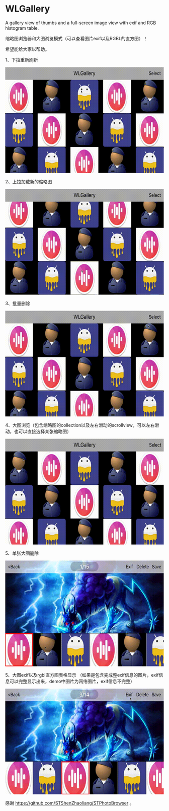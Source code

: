 # WLGallery

A gallery view of thumbs  and a full-screen image view with exif and RGB histogram table.

缩略图浏览器和大图浏览模式（可以查看图片exif以及RGBL的直方图）！ 

希望能给大家以帮助。


1、下拉重新刷新

![image](https://github.com/fallune/WLGallery/blob/master/screenphoto/down_fresh.gif)   

2、上拉加载新的缩略图

![image](https://github.com/fallune/WLGallery/blob/master/screenphoto/up_fresh.gif)   

3、批量删除 

![image](https://github.com/fallune/WLGallery/blob/master/screenphoto/deletes.gif)   

4、大图浏览（包含缩略图的collection以及左右滑动的scrollview，可以左右滑动，也可以直接选择某张缩略图）

![image](https://github.com/fallune/WLGallery/blob/master/screenphoto/left_right.gif)   

5、单张大图删除

![image](https://github.com/fallune/WLGallery/blob/master/screenphoto/delete.gif)   

5、大图exif以及rgbl直方图表格显示 （如果是包含完成整exif信息的图片，exif信息可以完整显示出来，demo中图片为网络图片，exif信息不完整）

![image](https://github.com/fallune/WLGallery/blob/master/screenphoto/exif.gif)   


感谢 https://github.com/STShenZhaoliang/STPhotoBrowser 。

